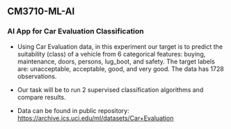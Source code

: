 ## CM3710-ML-AI
### AI App for Car Evaluation Classification
* Using Car Evaluation data, in this experiment our target is to predict the suitability (class) of a vehicle from 6 categorical features: buying, maintenance, doors, persons, lug_boot, and safety. The target labels are: unacceptable, acceptable, good, and very good. The data has 1728 observations. 

* Our task will be to run 2 supervised classification algorithms and compare results.

* Data can be found in public repository: https://archive.ics.uci.edu/ml/datasets/Car+Evaluation
